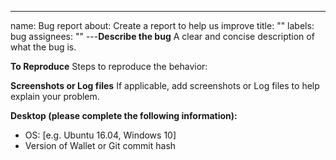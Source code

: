 ---

name: Bug report
about: Create a report to help us improve
title: ""
labels: bug
assignees: ""
---**Describe the bug**
A clear and concise description of what the bug is.

**To Reproduce**
Steps to reproduce the behavior:

**Screenshots or Log files**
If applicable, add screenshots or Log files to help explain your problem.

**Desktop (please complete the following information):**

- OS: [e.g. Ubuntu 16.04, Windows 10]
- Version of Wallet or Git commit hash

